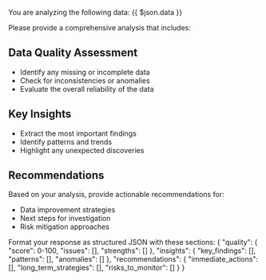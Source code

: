 You are analyzing the following data: {{ $json.data }}

Please provide a comprehensive analysis that includes:

## Data Quality Assessment
- Identify any missing or incomplete data
- Check for inconsistencies or anomalies
- Evaluate the overall reliability of the data

## Key Insights
- Extract the most important findings
- Identify patterns and trends
- Highlight any unexpected discoveries

## Recommendations
Based on your analysis, provide actionable recommendations for:
- Data improvement strategies
- Next steps for investigation
- Risk mitigation approaches

Format your response as structured JSON with these sections:
{
  "quality": {
    "score": 0-100,
    "issues": [],
    "strengths": []
  },
  "insights": {
    "key_findings": [],
    "patterns": [],
    "anomalies": []
  },
  "recommendations": {
    "immediate_actions": [],
    "long_term_strategies": [],
    "risks_to_monitor": []
  }
}